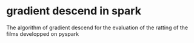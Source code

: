 # gradient descend in spark

The algorithm of gradient descend for the evaluation of the ratting of the films developped on pyspark
